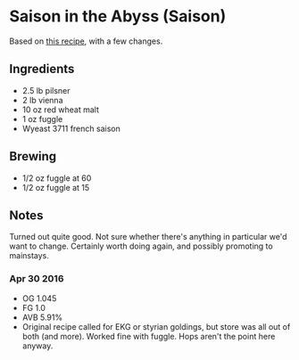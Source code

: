 # Saison in the Abyss (Saison)

Based on [this recipe](http://growlermag.com/homebrew-recipe-saison-classic/),
with a few changes.

## Ingredients

* 2.5 lb pilsner
* 2 lb vienna
* 10 oz red wheat malt
* 1 oz fuggle
* Wyeast 3711 french saison

## Brewing

* 1/2 oz fuggle at 60
* 1/2 oz fuggle at 15

## Notes

Turned out quite good. Not sure whether there's anything in particular
we'd want to change. Certainly worth doing again, and possibly promoting
to mainstays.

### Apr 30 2016
* OG 1.045
* FG 1.0
* AVB 5.91%
* Original recipe called for EKG or styrian goldings, but store was all
  out of both (and more). Worked fine with fuggle. Hops aren't the point
  here anyway.
